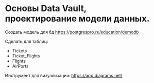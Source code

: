 # Основы Data Vault, проектирование модели данных. 

Создать модель для бд https://postgrespro.ru/education/demodb

Cделать для таблиц:
- Tickets
- Ticket_Flights
- Flights
- AirPorts

Инструмент для визуализации: https://app.diagrams.net/
